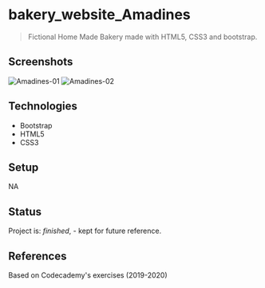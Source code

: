 # bakery_website_Amadines

> Fictional Home Made Bakery made with HTML5, CSS3 and bootstrap. 

## Screenshots
<div style="display:inline;">
<img src="https://i.postimg.cc/LJSS219C/Amadines-01.png" alt="Amadines-01"/>
<img src="https://i.postimg.cc/3kZTRxWK/Amadines-02.png" alt="Amadines-02"/>
</div>

## Technologies
* Bootstrap
* HTML5
* CSS3

## Setup
NA 

## Status
Project is: _finished_, - kept for future reference.

## References
Based on Codecademy's exercises (2019-2020)




